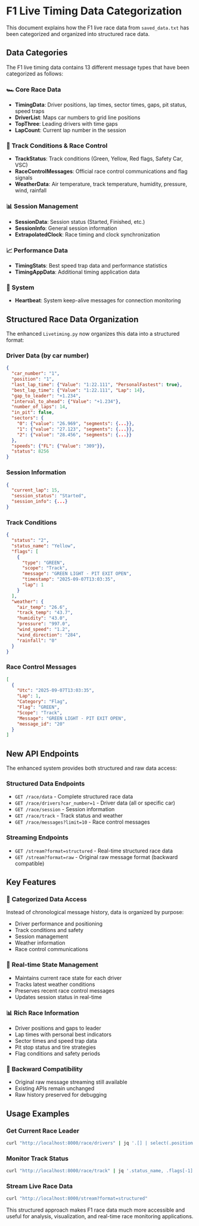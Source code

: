 # F1 Live Timing Data Categorization

This document explains how the F1 live race data from `saved_data.txt` has been categorized and organized into structured race data.

## Data Categories

The F1 live timing data contains 13 different message types that have been categorized as follows:

### 🏎️ **Core Race Data**
- **TimingData**: Driver positions, lap times, sector times, gaps, pit status, speed traps
- **DriverList**: Maps car numbers to grid line positions  
- **TopThree**: Leading drivers with time gaps
- **LapCount**: Current lap number in the session

### 🏁 **Track Conditions & Race Control**
- **TrackStatus**: Track conditions (Green, Yellow, Red flags, Safety Car, VSC)
- **RaceControlMessages**: Official race control communications and flag signals
- **WeatherData**: Air temperature, track temperature, humidity, pressure, wind, rainfall

### 📊 **Session Management**  
- **SessionData**: Session status (Started, Finished, etc.)
- **SessionInfo**: General session information
- **ExtrapolatedClock**: Race timing and clock synchronization

### 📈 **Performance Data**
- **TimingStats**: Best speed trap data and performance statistics
- **TimingAppData**: Additional timing application data

### 🔧 **System**
- **Heartbeat**: System keep-alive messages for connection monitoring

## Structured Race Data Organization

The enhanced `Livetiming.py` now organizes this data into a structured format:

### Driver Data (by car number)
```json
{
  "car_number": "1",
  "position": "1",
  "last_lap_time": {"Value": "1:22.111", "PersonalFastest": true},
  "best_lap_time": {"Value": "1:22.111", "Lap": 14},
  "gap_to_leader": "+1.234",
  "interval_to_ahead": {"Value": "+1.234"},
  "number_of_laps": 14,
  "in_pit": false,
  "sectors": {
    "0": {"value": "26.969", "segments": {...}},
    "1": {"value": "27.123", "segments": {...}},
    "2": {"value": "28.456", "segments": {...}}
  },
  "speeds": {"FL": {"Value": "309"}},
  "status": 8256
}
```

### Session Information
```json
{
  "current_lap": 15,
  "session_status": "Started",
  "session_info": {...}
}
```

### Track Conditions  
```json
{
  "status": "2",
  "status_name": "Yellow",
  "flags": [
    {
      "type": "GREEN", 
      "scope": "Track",
      "message": "GREEN LIGHT - PIT EXIT OPEN",
      "timestamp": "2025-09-07T13:03:35",
      "lap": 1
    }
  ],
  "weather": {
    "air_temp": "26.6",
    "track_temp": "43.7", 
    "humidity": "43.0",
    "pressure": "997.0",
    "wind_speed": "1.2",
    "wind_direction": "284",
    "rainfall": "0"
  }
}
```

### Race Control Messages
```json
[
  {
    "Utc": "2025-09-07T13:03:35",
    "Lap": 1,
    "Category": "Flag", 
    "Flag": "GREEN",
    "Scope": "Track",
    "Message": "GREEN LIGHT - PIT EXIT OPEN",
    "message_id": "20"
  }
]
```

## New API Endpoints

The enhanced system provides both structured and raw data access:

### Structured Data Endpoints
- `GET /race/data` - Complete structured race data
- `GET /race/drivers?car_number=1` - Driver data (all or specific car)
- `GET /race/session` - Session information  
- `GET /race/track` - Track status and weather
- `GET /race/messages?limit=10` - Race control messages

### Streaming Endpoints
- `GET /stream?format=structured` - Real-time structured race data
- `GET /stream?format=raw` - Original raw message format (backward compatible)

## Key Features

### 🎯 **Categorized Data Access**
Instead of chronological message history, data is organized by purpose:
- Driver performance and positioning
- Track conditions and safety
- Session management  
- Weather information
- Race control communications

### 🔄 **Real-time State Management**
- Maintains current race state for each driver
- Tracks latest weather conditions
- Preserves recent race control messages
- Updates session status in real-time

### 📊 **Rich Race Information** 
- Driver positions and gaps to leader
- Lap times with personal best indicators
- Sector times and speed trap data
- Pit stop status and tire strategies
- Flag conditions and safety periods

### 🔧 **Backward Compatibility**
- Original raw message streaming still available
- Existing APIs remain unchanged
- Raw history preserved for debugging

## Usage Examples

### Get Current Race Leader
```bash
curl "http://localhost:8000/race/drivers" | jq '.[] | select(.position == "1")'
```

### Monitor Track Status
```bash
curl "http://localhost:8000/race/track" | jq '.status_name, .flags[-1].message'
```

### Stream Live Race Data
```bash
curl "http://localhost:8000/stream?format=structured" 
```

This structured approach makes F1 race data much more accessible and useful for analysis, visualization, and real-time race monitoring applications.
